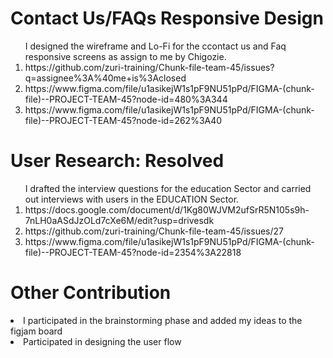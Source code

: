 <h1>Contact Us/FAQs Responsive Design</h1>
<ol>I designed the wireframe and Lo-Fi for the ccontact us and Faq responsive screens as assign to me by Chigozie.  
      <li> https://github.com/zuri-training/Chunk-file-team-45/issues?q=assignee%3A%40me+is%3Aclosed
            <li> https://www.figma.com/file/u1asikejW1s1pF9NU51pPd/FIGMA-(chunk-file)--PROJECT-TEAM-45?node-id=480%3A344
                  <li> https://www.figma.com/file/u1asikejW1s1pF9NU51pPd/FIGMA-(chunk-file)--PROJECT-TEAM-45?node-id=262%3A40
      </ol>
<h1> User Research: Resolved </h1>
  <ol> I drafted the interview questions for the education Sector and carried out interviews with users in the EDUCATION Sector.
    <li>https://docs.google.com/document/d/1Kg80WJVM2ufSrR5N105s9h-7nLH0aASdJzOLd7cXe6M/edit?usp=drivesdk
      <li>https://github.com/zuri-training/Chunk-file-team-45/issues/27
            <li>https://www.figma.com/file/u1asikejW1s1pF9NU51pPd/FIGMA-(chunk-file)--PROJECT-TEAM-45?node-id=2354%3A22818
        </ol>
<h1>Other Contribution </h1>
<li> I participated in the brainstorming phase and added my ideas to the figjam board
      <li> Participated in designing the user flow
            
